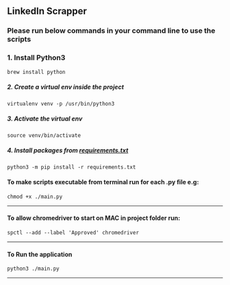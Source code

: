## LinkedIn Scrapper
### Please run below commands in your command line to use the scripts
### 1. Install Python3
```shell
brew install python
```
##### 2. Create a virtual env inside the project
```shell
virtualenv venv -p /usr/bin/python3
```
##### 3. Activate the virtual env
```shell
source venv/bin/activate
```
##### 4. Install packages from [requirements.txt](requirements.txt)
```shell
python3 -m pip install -r requirements.txt
```

#### To make scripts executable from terminal run for each .py file e.g:
```shell
chmod +x ./main.py
```
___

#### To allow chromedriver to start on MAC in project folder run:
```shell
spctl --add --label 'Approved' chromedriver 
```
___
#### To Run the application
```shell
python3 ./main.py
```
____


